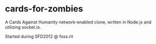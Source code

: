 cards-for-zombies
=================
A Cards Against Humanity network-enabled clone, written in Node.js and utilizing socket.io.


Started during SFD2012 @ foss.rit
